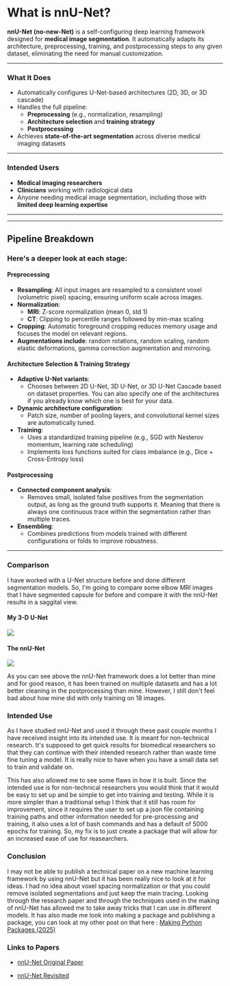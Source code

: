 # What is nnU-Net?

**nnU-Net (no-new-Net)** is a self-configuring deep learning framework designed for **medical image segmentation**. It automatically adapts its architecture, preprocessing, training, and postprocessing steps to any given dataset, eliminating the need for manual customization.

---

### What It Does
- Automatically configures U-Net-based architectures (2D, 3D, or 3D cascade)
- Handles the full pipeline:
  - **Preprocessing** (e.g., normalization, resampling)
  - **Architecture selection** and **training strategy**
  - **Postprocessing**
- Achieves **state-of-the-art segmentation** across diverse medical imaging datasets

---

### Intended Users
- **Medical imaging researchers**
- **Clinicians** working with radiological data
- Anyone needing medical image segmentation, including those with **limited deep learning expertise**

---
---

## Pipeline Breakdown

### **Here's a deeper look at each stage:**

#### Preprocessing
- **Resampling**: All input images are resampled to a consistent voxel (volumetric pixel) spacing, ensuring uniform scale across images.
- **Normalization**:
  - **MRI**: Z-score normalization (mean 0, std 1)
  - **CT**: Clipping to percentile ranges followed by min-max scaling
- **Cropping**: Automatic foreground cropping reduces memory usage and focuses the model on relevant regions.
- **Augmentations include**:  random rotations, random scaling, random elastic deformations, gamma correction augmentation and mirroring.

#### Architecture Selection & Training Strategy
- **Adaptive U-Net variants**:
  - Chooses between 2D U-Net, 3D U-Net, or 3D U-Net Cascade based on dataset properties. You can also specify one of the architectures if you already know which one is best for your data.
- **Dynamic architecture configuration**:
  - Patch size, number of pooling layers, and convolutional kernel sizes are automatically tuned.
- **Training**:
  - Uses a standardized training pipeline (e.g., SGD with Nesterov momentum, learning rate scheduling)
  - Implements loss functions suited for class imbalance (e.g., Dice + Cross-Entropy loss)

#### Postprocessing
- **Connected component analysis**:
  - Removes small, isolated false positives from the segmentation output, as long as the ground truth supports it. Meaning that there is always one continuous trace within the segmentation rather than multiple traces.
- **Ensembling**:
  - Combines predictions from models trained with different configurations or folds to improve robustness.

---

### Comparison

I have worked with a U-Net structure before and done different segmentation models. So, I'm going to compare some elbow MRI images that I have segmented capsule for before and compare it with the nnU-Net results in a saggital view.

#### My 3-D U-Net
![](https://github.com/bracken576/bracken576/raw/7af0843c5c77df77b3dd2a8a5607198118a3a935/images/mine_compar_6314_gif.gif)

#### The nnU-Net
![](https://github.com/bracken576/bracken576/raw/7af0843c5c77df77b3dd2a8a5607198118a3a935/images/6314_shorter_looped.gif)

As you can see above the nnU-Net framework does a lot better than mine and for good reason, it has been trained on multiple datasets and has a lot better cleaning in the postprocessing than mine. However, I still don't feel bad about how mine did with only training on 18 images.

### Intended Use

As I have studied nnU-Net and used it through these past couple months I have received insight into its intended use. It is meant for non-technical research. It's supposed to get quick results for biomedical researchers so that they can continue with their intended research rather than waste time fine tuning a model. It is really nice to have when you have a small data set to train and validate on. 

This has also allowed me to see some flaws in how it is built. Since the intended use is for non-technical researchers you would think that it would be easy to set up and be simple to get into training and testing. While it is more simpler than a traditional setup I think that it still has room for improvement, since it requires the user to set up a json file containing training paths and other information needed for pre-processing and training, it also uses a lot of bash commands and has a default of 5000 epochs for training. So, my fix is to just create a package that will allow for an increased ease of use for reasearchers. 

### Conclusion

I may not be able to publish a technical paper on a new machine learning framework by using nnU-Net but it has been really nice to look at it for ideas. I had no idea about voxel spacing normalization or that you could remove isolated segmentations and just keep the main tracing. Looking through the research paper and through the techniques used in the making of nnU-Net has allowed me to take away tricks that I can use in different models. It has also made me look into making a package and publishing a package, you can look at my other post on that here : [Making Python Packages (2025)](making_python_package.md)


### Links to Papers

* [nnU-Net Original Paper](https://arxiv.org/pdf/1809.10486)

* [nnU-Net Revisited](https://arxiv.org/pdf/2404.09556)


